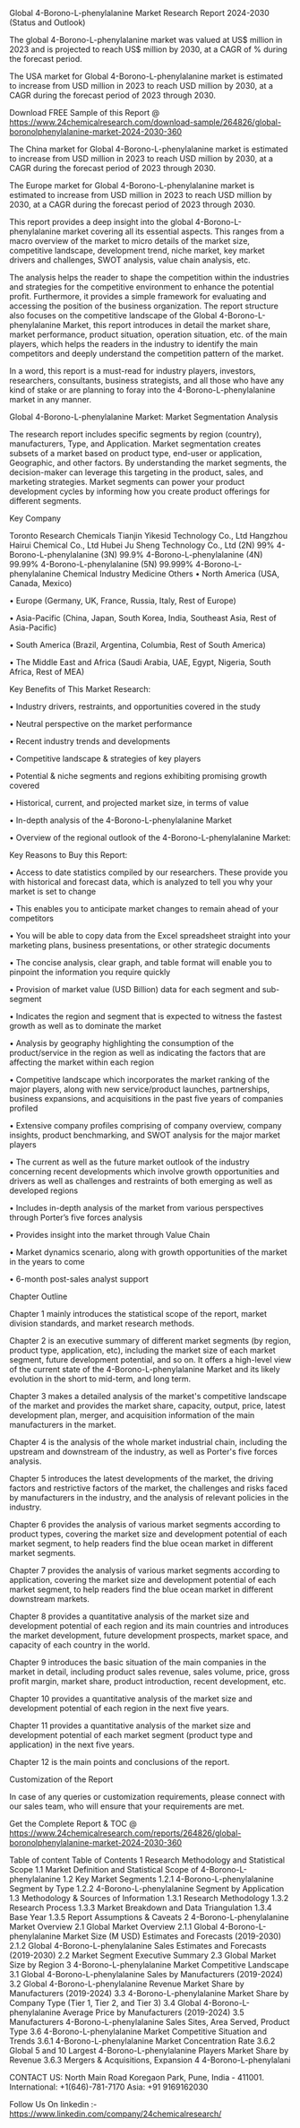 Global 4-Borono-L-phenylalanine Market Research Report 2024-2030 (Status and Outlook)

The global 4-Borono-L-phenylalanine market was valued at US$ million in 2023 and is projected to reach US$ million by 2030, at a CAGR of % during the forecast period.

The USA market for Global 4-Borono-L-phenylalanine market is estimated to increase from USD million in 2023 to reach USD million by 2030, at a CAGR during the forecast period of 2023 through 2030.

Download FREE Sample of this Report @ https://www.24chemicalresearch.com/download-sample/264826/global-boronolphenylalanine-market-2024-2030-360

The China market for Global 4-Borono-L-phenylalanine market is estimated to increase from USD million in 2023 to reach USD million by 2030, at a CAGR during the forecast period of 2023 through 2030.

The Europe market for Global 4-Borono-L-phenylalanine market is estimated to increase from USD million in 2023 to reach USD million by 2030, at a CAGR during the forecast period of 2023 through 2030.

This report provides a deep insight into the global 4-Borono-L-phenylalanine market covering all its essential aspects. This ranges from a macro overview of the market to micro details of the market size, competitive landscape, development trend, niche market, key market drivers and challenges, SWOT analysis, value chain analysis, etc.

The analysis helps the reader to shape the competition within the industries and strategies for the competitive environment to enhance the potential profit. Furthermore, it provides a simple framework for evaluating and accessing the position of the business organization. The report structure also focuses on the competitive landscape of the Global 4-Borono-L-phenylalanine Market, this report introduces in detail the market share, market performance, product situation, operation situation, etc. of the main players, which helps the readers in the industry to identify the main competitors and deeply understand the competition pattern of the market.

In a word, this report is a must-read for industry players, investors, researchers, consultants, business strategists, and all those who have any kind of stake or are planning to foray into the 4-Borono-L-phenylalanine market in any manner.

Global 4-Borono-L-phenylalanine Market: Market Segmentation Analysis

The research report includes specific segments by region (country), manufacturers, Type, and Application. Market segmentation creates subsets of a market based on product type, end-user or application, Geographic, and other factors. By understanding the market segments, the decision-maker can leverage this targeting in the product, sales, and marketing strategies. Market segments can power your product development cycles by informing how you create product offerings for different segments.

Key Company

Toronto Research Chemicals
Tianjin Yikesid Technology Co., Ltd
Hangzhou Hairui Chemical Co., Ltd
Hubei Ju Sheng Technology Co., Ltd
(2N) 99% 4-Borono-L-phenylalanine
(3N) 99.9% 4-Borono-L-phenylalanine
(4N) 99.99% 4-Borono-L-phenylalanine
(5N) 99.999% 4-Borono-L-phenylalanine
Chemical Industry
Medicine
Others
• North America (USA, Canada, Mexico)

• Europe (Germany, UK, France, Russia, Italy, Rest of Europe)

• Asia-Pacific (China, Japan, South Korea, India, Southeast Asia, Rest of Asia-Pacific)

• South America (Brazil, Argentina, Columbia, Rest of South America)

• The Middle East and Africa (Saudi Arabia, UAE, Egypt, Nigeria, South Africa, Rest of MEA)

Key Benefits of This Market Research:

• Industry drivers, restraints, and opportunities covered in the study

• Neutral perspective on the market performance

• Recent industry trends and developments

• Competitive landscape & strategies of key players

• Potential & niche segments and regions exhibiting promising growth covered

• Historical, current, and projected market size, in terms of value

• In-depth analysis of the 4-Borono-L-phenylalanine Market

• Overview of the regional outlook of the 4-Borono-L-phenylalanine Market:

Key Reasons to Buy this Report:

• Access to date statistics compiled by our researchers. These provide you with historical and forecast data, which is analyzed to tell you why your market is set to change

• This enables you to anticipate market changes to remain ahead of your competitors

• You will be able to copy data from the Excel spreadsheet straight into your marketing plans, business presentations, or other strategic documents

• The concise analysis, clear graph, and table format will enable you to pinpoint the information you require quickly

• Provision of market value (USD Billion) data for each segment and sub-segment

• Indicates the region and segment that is expected to witness the fastest growth as well as to dominate the market

• Analysis by geography highlighting the consumption of the product/service in the region as well as indicating the factors that are affecting the market within each region

• Competitive landscape which incorporates the market ranking of the major players, along with new service/product launches, partnerships, business expansions, and acquisitions in the past five years of companies profiled

• Extensive company profiles comprising of company overview, company insights, product benchmarking, and SWOT analysis for the major market players

• The current as well as the future market outlook of the industry concerning recent developments which involve growth opportunities and drivers as well as challenges and restraints of both emerging as well as developed regions

• Includes in-depth analysis of the market from various perspectives through Porter’s five forces analysis

• Provides insight into the market through Value Chain

• Market dynamics scenario, along with growth opportunities of the market in the years to come

• 6-month post-sales analyst support

Chapter Outline

Chapter 1 mainly introduces the statistical scope of the report, market division standards, and market research methods.

Chapter 2 is an executive summary of different market segments (by region, product type, application, etc), including the market size of each market segment, future development potential, and so on. It offers a high-level view of the current state of the 4-Borono-L-phenylalanine Market and its likely evolution in the short to mid-term, and long term.

Chapter 3 makes a detailed analysis of the market's competitive landscape of the market and provides the market share, capacity, output, price, latest development plan, merger, and acquisition information of the main manufacturers in the market.

Chapter 4 is the analysis of the whole market industrial chain, including the upstream and downstream of the industry, as well as Porter's five forces analysis.

Chapter 5 introduces the latest developments of the market, the driving factors and restrictive factors of the market, the challenges and risks faced by manufacturers in the industry, and the analysis of relevant policies in the industry.

Chapter 6 provides the analysis of various market segments according to product types, covering the market size and development potential of each market segment, to help readers find the blue ocean market in different market segments.

Chapter 7 provides the analysis of various market segments according to application, covering the market size and development potential of each market segment, to help readers find the blue ocean market in different downstream markets.

Chapter 8 provides a quantitative analysis of the market size and development potential of each region and its main countries and introduces the market development, future development prospects, market space, and capacity of each country in the world.

Chapter 9 introduces the basic situation of the main companies in the market in detail, including product sales revenue, sales volume, price, gross profit margin, market share, product introduction, recent development, etc.

Chapter 10 provides a quantitative analysis of the market size and development potential of each region in the next five years.

Chapter 11 provides a quantitative analysis of the market size and development potential of each market segment (product type and application) in the next five years.

Chapter 12 is the main points and conclusions of the report.

Customization of the Report

In case of any queries or customization requirements, please connect with our sales team, who will ensure that your requirements are met.

Get the Complete Report & TOC @ https://www.24chemicalresearch.com/reports/264826/global-boronolphenylalanine-market-2024-2030-360

Table of content
Table of Contents
1 Research Methodology and Statistical Scope
1.1 Market Definition and Statistical Scope of 4-Borono-L-phenylalanine
1.2 Key Market Segments
1.2.1 4-Borono-L-phenylalanine Segment by Type
1.2.2 4-Borono-L-phenylalanine Segment by Application
1.3 Methodology & Sources of Information
1.3.1 Research Methodology
1.3.2 Research Process
1.3.3 Market Breakdown and Data Triangulation
1.3.4 Base Year
1.3.5 Report Assumptions & Caveats
2 4-Borono-L-phenylalanine Market Overview
2.1 Global Market Overview
2.1.1 Global 4-Borono-L-phenylalanine Market Size (M USD) Estimates and Forecasts (2019-2030)
2.1.2 Global 4-Borono-L-phenylalanine Sales Estimates and Forecasts (2019-2030)
2.2 Market Segment Executive Summary
2.3 Global Market Size by Region
3 4-Borono-L-phenylalanine Market Competitive Landscape
3.1 Global 4-Borono-L-phenylalanine Sales by Manufacturers (2019-2024)
3.2 Global 4-Borono-L-phenylalanine Revenue Market Share by Manufacturers (2019-2024)
3.3 4-Borono-L-phenylalanine Market Share by Company Type (Tier 1, Tier 2, and Tier 3)
3.4 Global 4-Borono-L-phenylalanine Average Price by Manufacturers (2019-2024)
3.5 Manufacturers 4-Borono-L-phenylalanine Sales Sites, Area Served, Product Type
3.6 4-Borono-L-phenylalanine Market Competitive Situation and Trends
3.6.1 4-Borono-L-phenylalanine Market Concentration Rate
3.6.2 Global 5 and 10 Largest 4-Borono-L-phenylalanine Players Market Share by Revenue
3.6.3 Mergers & Acquisitions, Expansion
4 4-Borono-L-phenylalani

CONTACT US:
North Main Road Koregaon Park, Pune, India - 411001.
International: +1(646)-781-7170
Asia: +91 9169162030

Follow Us On linkedin :- https://www.linkedin.com/company/24chemicalresearch/
